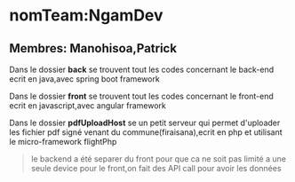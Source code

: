 # nomTeam:NgamDev
## Membres: Manohisoa,Patrick
Dans le dossier **back** se trouvent tout les codes concernant le back-end
ecrit en java,avec spring boot framework

Dans le dossier **front** se trouvent tout les codes concernant le front-end
ecrit en javascript,avec angular framework

Dans le dossier **pdfUploadHost** se un petit serveur qui permet d'uploader les
fichier pdf signé venant du commune(firaisana),ecrit en php et utilisant le 
micro-framework flightPhp

>le backend a été separer du front pour que ca ne soit pas limité a une seule
>device pour le front,on fait des API call pour avoir les données